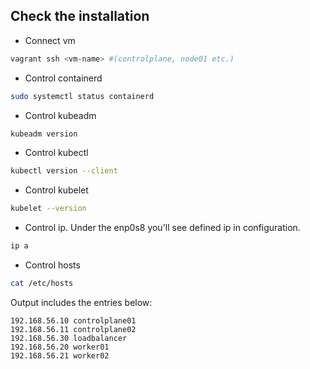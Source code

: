 ## Check the installation

- Connect vm

```bash
vagrant ssh <vm-name> #(controlplane, node01 etc.)
```

- Control containerd
```bash
sudo systemctl status containerd
```

- Control kubeadm 
```bash
kubeadm version
```

- Control kubectl
```bash
kubectl version --client
```

- Control kubelet
```bash
kubelet --version
```

- Control ip. Under the enp0s8 you'll see defined ip in configuration.

```bash
ip a
```

- Control hosts

```bash
cat /etc/hosts
```

Output  includes the entries below:

```
192.168.56.10 controlplane01
192.168.56.11 controlplane02
192.168.56.30 loadbalancer
192.168.56.20 worker01
192.168.56.21 worker02
```